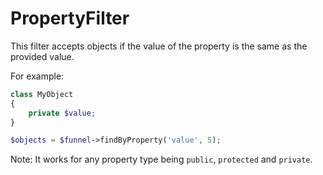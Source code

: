 # PropertyFilter

This filter accepts objects if the value of the property is the
same as the provided value.

For example:

```php
class MyObject
{
    private $value;
}

$objects = $funnel->findByProperty('value', 5);
```

Note: It works for any property type being `public`, `protected` and `private`.
